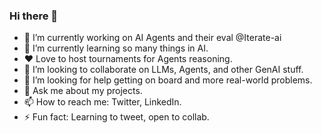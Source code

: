 ### Hi there 👋
- 🔭 I’m currently working on AI Agents and their eval @Iterate-ai
- 🌱 I’m currently learning so many things in AI.
- ❤️ Love to host tournaments for Agents reasoning.
- 👯 I’m looking to collaborate on LLMs, Agents, and other GenAI stuff.
- 🤔 I’m looking for help getting on board and more real-world problems.
- 💬 Ask me about my projects.
- 📫 How to reach me: Twitter, LinkedIn.
- ⚡ Fun fact: Learning to tweet, open to collab.
